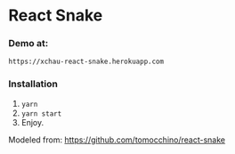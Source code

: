 # React Snake

### Demo at:
`https://xchau-react-snake.herokuapp.com`

### Installation
1. `yarn`
2. `yarn start`
3. Enjoy.

Modeled from: https://github.com/tomocchino/react-snake
